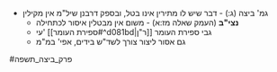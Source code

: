 * גמ' ביצה (ג:) - דבר שיש לו מתירין אינו בטל, ובספק דרבנן שיל"מ אין מקילין
	* **נצי"ב** (העמק שאלה מז:א) - משום אין מבטלין איסור לכתחילה
	* עי' [[ספירת העומר#^d081bd|ר"ן]] גבי ספירת העומר
	* גם אסור ליצור צורך לשד"ש בידים, אפי' במ"מ

#פרק_ביצה_תשפה 